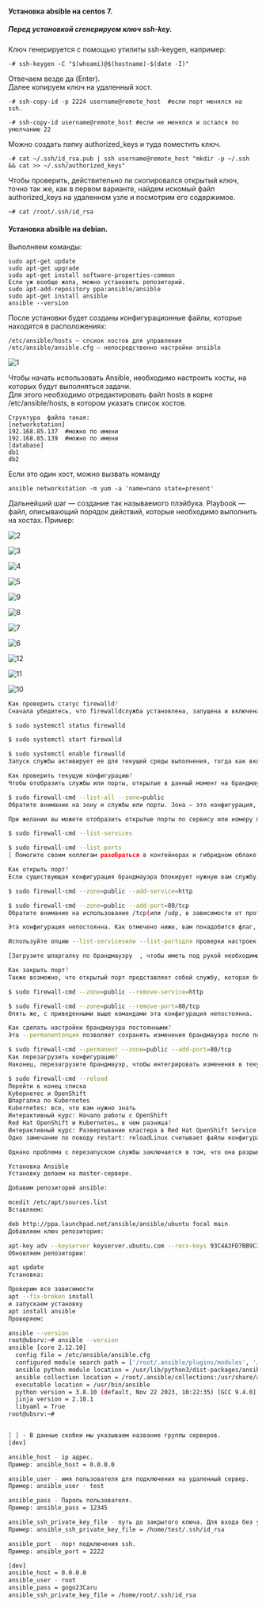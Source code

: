 #### Установка absible на centos 7.

##### Перед установкой сгенерируем ключ ssh-key.

Ключ генерируется с помощью утилиты ssh-keygen, например:

```
-# ssh-keygen -C "$(whoami)@$(hostname)-$(date -I)"
```

Отвечаем везде да (Enter).<br>
Далее копируем ключ на удаленный хост.<br>
```
-# ssh-copy-id -p 2224 username@remote_host  #если порт менялся на ssh.

-# ssh-copy-id username@remote_host #если не менялся и остался по умолчанию 22
```

Можно создать папку authorized_keys и туда поместить ключ.

```
-# cat ~/.ssh/id_rsa.pub | ssh username@remote_host "mkdir -p ~/.ssh && cat >> ~/.ssh/authorized_keys"
```

Чтобы проверить, действительно ли скопировался открытый ключ, точно так же, как в первом варианте, найдем искомый файл authorized_keys на удаленном узле и посмотрим его содержимое.

```
~# cat /root/.ssh/id_rsa
```

#### Установка absible на debian.
Выполняем команды:

```
sudo apt-get update
sudo apt-get upgrade
sudo apt-get install software-properties-common
Если уж вообще жопа, можно установить репозиторий.
sudo apt-add-repository ppa:ansible/ansible
sudo apt-get install ansible
ansible --version
```

После установки будет созданы конфигурационные файлы, которые находятся в расположениях:

```
/etc/ansible/hosts — спсиок хостов для управления
/etc/ansible/ansible.cfg — непосредственно настройки ansible
```
![1](https://github.com/user-attachments/assets/a1dda92e-6e5d-4bbe-a3e9-b7b744ff4e34)

Чтобы начать использовать Ansible, необходимо настроить хосты, на которых будут выполняться задачи.<br> 
Для этого необходимо отредактировать файл hosts в корне /etc/ansible/hosts, в котором указать список хостов.<br>
```
Структура  файла такая:
[networkstation]
192.168.85.137  #можно по имени
192.168.85.139  #можно по имени
[database]
db1
db2
```

Если это один хост, можно вызвать команду 

```
ansible networkstation -m yum -a 'name=nano state=present'
```
 
Дальнейший шаг — создание так называемого плэйбука. Playbook — файл, описывающий порядок действий, которые необходимо выполнить на хостах. Пример:

![2](https://github.com/user-attachments/assets/8b435bc2-a6d8-4838-a4f2-479a3733b5c2)

![3](https://github.com/user-attachments/assets/a9f4e3b5-1edf-4a8a-8fe2-ad51708c8c59)

![4](https://github.com/user-attachments/assets/60db59cd-d513-4d0d-b2f6-fc526f0e20c6)

![5](https://github.com/user-attachments/assets/a81d5229-2bc4-427a-9296-a806ac4c07d9)

![9](https://github.com/user-attachments/assets/ddab84ea-633a-43b8-a85d-5403054ee1a2)

![8](https://github.com/user-attachments/assets/7edcea7e-97d1-4d68-968d-e6fcaa9e7f6d)

![7](https://github.com/user-attachments/assets/4b19f337-c7e7-4360-aa14-7707f178d9bf)

![6](https://github.com/user-attachments/assets/67c9ab46-8c03-40e1-a654-679391bd22ee)

![12](https://github.com/user-attachments/assets/f1abbce7-7590-4e55-bf40-b387bbd86d55)

![11](https://github.com/user-attachments/assets/9628297c-87f9-4ce3-bf7a-1a141e342aef)

![10](https://github.com/user-attachments/assets/82a1fe7c-e310-4ef5-8f55-1be219f2e7ce)

```bash
Как проверить статус firewalld?
Сначала убедитесь, что firewalldслужба установлена, запущена и включена:

$ sudo systemctl status firewalld

$ sudo systemctl start firewalld

$ sudo systemctl enable firewalld
Запуск службы активирует ее для текущей среды выполнения, тогда как включение службы приводит к ее запуску при загрузке системы.

Как проверить текущую конфигурацию?
Чтобы отобразить службы или порты, открытые в данный момент на брандмауэре для общедоступной зоны, введите:

$ sudo firewall-cmd --list-all --zone=public
Обратите внимание на зону и службы или порты. Зона — это конфигурация, связанная с определенным местоположением или ролью сервера.

При желании вы можете отобразить открытые порты по сервису или номеру порта:

$ sudo firewall-cmd --list-services

$ sudo firewall-cmd --list-ports
[ Помогите своим коллегам разобраться в контейнерах и гибридном облаке. Скачать  Как объяснить оркестровку простым языком . ]

Как открыть порт?
Если существующая конфигурация брандмауэра блокирует нужную вам службу, откройте соответствующий порт. Вы можете указать его по имени службы, если это обычная служба. Однако если служба нестандартна, разработана собственными силами или использует собственный номер порта, вы можете открыть порт брандмауэра по номеру порта. Вот два примера для веб-сервисов:

$ sudo firewall-cmd --zone=public --add-service=http

$ sudo firewall-cmd --zone=public --add-port=80/tcp
Обратите внимание на использование /tcp(или /udp, в зависимости от протокола).

Эта конфигурация непостоянна. Как отмечено ниже, вам понадобится флаг, --permanentчтобы сохранить настройки.

Используйте опцию --list-servicesили --list-portsдля проверки настроек.

[Загрузите шпаргалку по брандмауэру  , чтобы иметь под рукой необходимые команды. ]

Как закрыть порт?
Также возможно, что открытый порт представляет собой службу, которая больше не установлена в системе, или что он должен быть закрыт по какой-либо другой причине. Закройте порты по имени службы или номеру порта с помощью этих команд:

$ sudo firewall-cmd --zone=public --remove-service=http

$ sudo firewall-cmd --zone=public --remove-port=80/tcp
Опять же, с приведенными выше командами эта конфигурация непостоянна.

Как сделать настройки брандмауэра постоянными?
Эта --permanentопция позволяет сохранять изменения брандмауэра после перезагрузки. Вы можете интегрировать флаг в команды конфигурации:

$ sudo firewall-cmd --permanent --zone=public --add-port=80/tcp
Как перезагрузить конфигурацию?
Наконец, перезагрузите брандмауэр, чтобы интегрировать изменения в текущую среду выполнения. Сделайте это как отдельный шаг после изменений конфигурации:

$ sudo firewall-cmd --reload
Перейти в конец списка
Кубернетес и OpenShift
Шпаргалка по Kubernetes
Kubernetes: все, что вам нужно знать
Интерактивный курс: Начало работы с OpenShift
Red Hat OpenShift и Kubernetes… в чем разница?
Интерактивный курс: Развертывание кластера в Red Hat OpenShift Service на AWS (ROSA)
Одно замечание по поводу restart: reloadLinux считывает файлы конфигурации во время процесса загрузки, так что же вам нужно делать при изменении файла конфигурации? Очевидный ответ — перезагрузить сервер, заставив систему перечитать файл конфигурации и внести новые изменения. Перезагрузка часто является плохой идеей (приводящей к простою), поэтому вы можете перезапустить службу ( systemctl restart sshd).

Однако проблема с перезапуском службы заключается в том, что она разрывает существующие соединения. Во многих случаях лучшей альтернативой является перезагрузка службы, которая перечитывает файл конфигурации, но не разрывает существующие соединения и, следовательно, не прерывает работу службы.
```

```bash
Установка Ansible
Установку делаем на master-сервере.

Добавим репозиторий ansible:

mcedit /etc/apt/sources.list
Вставляем:

deb http://ppa.launchpad.net/ansible/ansible/ubuntu focal main
Добавляем ключ репозитория:

apt-key adv --keyserver keyserver.ubuntu.com --recv-keys 93C4A3FD7BB9C367
Обновляем репозитории:

apt update
Установка:

Проверим все зависимости
apt --fix-broken install
и запускаем установку
apt install ansible
Проверяем:

ansible --version
root@ubsrv:~# ansible --version
ansible [core 2.12.10]
  config file = /etc/ansible/ansible.cfg
  configured module search path = ['/root/.ansible/plugins/modules', '/usr/share/ansible/plugins/modules']
  ansible python module location = /usr/lib/python3/dist-packages/ansible
  ansible collection location = /root/.ansible/collections:/usr/share/ansible/collections
  executable location = /usr/bin/ansible
  python version = 3.8.10 (default, Nov 22 2023, 10:22:35) [GCC 9.4.0]
  jinja version = 2.10.1
  libyaml = True
root@ubsrv:~# 


[ ] - В данные скобки мы указываем название группы серверов.
[dev]

ansible_host - ip адрес.
Пример: ansible_host = 0.0.0.0

ansible_user - имя пользователя для подключения на удаленный сервер.
Пример: ansible_user - test

ansible_pass - Пароль пользователя.
Пример: ansible_pass = 12345

ansible_ssh_private_key_file - путь до закрытого ключа. Для входа без участия пароля.
Пример: ansible_ssh_private_key_file = /home/test/.ssh/id_rsa

ansible_port - порт подключения ssh.
Пример: ansible_port = 2222

[dev]
ansible_host = 0.0.0.0
ansible_user - root
ansible_pass = gogo23Caru
ansible_ssh_private_key_file = /home/root/.ssh/id_rsa

```













